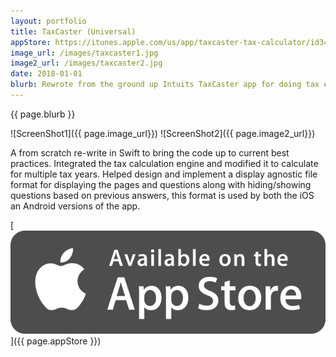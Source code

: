 ```yaml
---
layout: portfolio
title: TaxCaster (Universal)
appStore: https://itunes.apple.com/us/app/taxcaster-tax-calculator/id346184215?mt=8
image_url: /images/taxcaster1.jpg
image2_url: /images/taxcaster2.jpg
date: 2018-01-01
blurb: Rewrote from the ground up Intuits TaxCaster app for doing tax estimation/forecasting
---
```


{{ page.blurb }}

![ScreenShot1]({{ page.image_url}}) ![ScreenShot2]({{ page.image2_url}})

A from scratch re-write in Swift to bring the code up to current best practices.  Integrated the tax calculation engine and modified it to calculate for multiple tax years.  Helped design and implement a display agnostic file format for displaying the pages and questions along with hiding/showing questions based on previous answers, this format is used by both the iOS an Android versions of the app.

[![App Store](/images/appstore.png)]({{ page.appStore }})